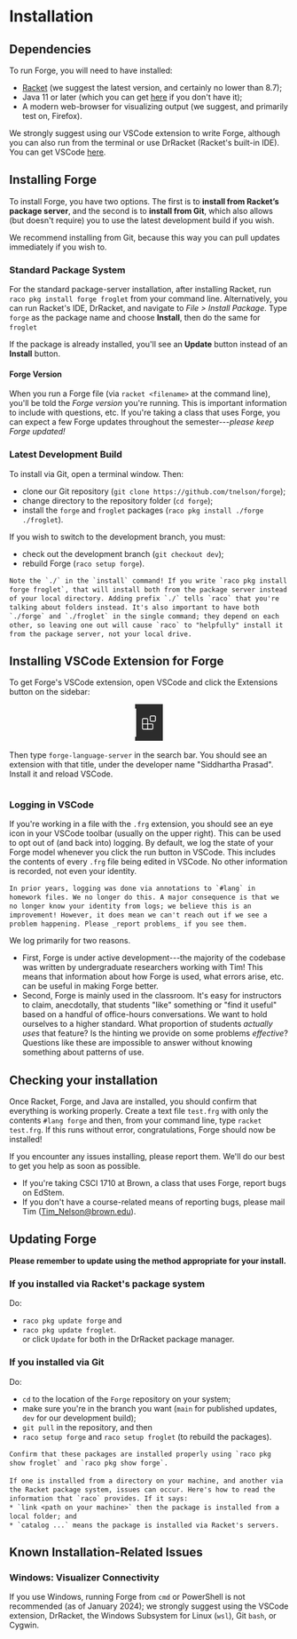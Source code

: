 # Installation

## Dependencies

To run Forge, you will need to have installed:

- [Racket](https://download.racket-lang.org/all-versions.html) (we suggest the latest version, and certainly no lower than 8.7);
- Java 11 or later (which you can get [here](https://www.oracle.com/java/technologies/javase-downloads.html) if you don't have it); 
- A modern web-browser for visualizing output (we suggest, and primarily test on, Firefox).

We strongly suggest using our VSCode extension to write Forge, although you can also run from the terminal or use DrRacket (Racket's built-in IDE). You can get VSCode [here](https://code.visualstudio.com).

## Installing Forge

To install Forge, you have two options. The first is to **install from Racket’s package server**, and the second is to **install from Git**, which also allows (but doesn't require) you to use the latest development build if you wish.

We recommend installing from Git, because this way you can pull updates immediately if you wish to. 

### Standard Package System

For the standard package-server installation, after installing Racket, run `raco pkg install forge froglet` from your command line. Alternatively, you can run Racket's IDE, DrRacket, and navigate to _File > Install Package_. Type `forge` as the package name and choose **Install**, then do the same for `froglet` 

If the package is already installed, you'll see an **Update** button instead of an **Install** button.

#### Forge Version

When you run a Forge file (via `racket <filename>` at the command line), you'll be told the _Forge version_ you're running. This is important information to include with questions, etc. If you're taking a class that uses Forge, you can expect a few Forge updates throughout the semester---*please keep Forge updated!*

### Latest Development Build

To install via Git, open a terminal window. Then: 

- clone our Git repository (`git clone https://github.com/tnelson/forge`);
- change directory to the repository folder (`cd forge`);
- install the `forge` and `froglet` packages (`raco pkg install ./forge ./froglet`).

If you wish to switch to the development branch, you must:
- check out the development branch (`git checkout dev`);
- rebuild Forge (`raco setup forge`).

~~~admonish warning title="Using ./"
Note the `./` in the `install` command! If you write `raco pkg install forge froglet`, that will install both from the package server instead of your local directory. Adding prefix `./` tells `raco` that you're talking about folders instead. It's also important to have both `./forge` and `./froglet` in the single command; they depend on each other, so leaving one out will cause `raco` to "helpfully" install it from the package server, not your local drive.
~~~

## Installing VSCode Extension for Forge

To get Forge's VSCode extension, open VSCode and click the Extensions button on the sidebar: 

<center>
<img src="./vscode_extension_button.png" width="10%"/>
</center>

Then type `forge-language-server` in the search bar. You should see an extension with that title, under the developer name "Siddhartha Prasad". Install it and reload VSCode.

~~~admonish warning title="An early version of this extension was provided via Github, rather than the VSCode Marketplace. Please **use the Marketplace version** (and uninstall the other, if you have it) if for no other reason than it will automatically update when you restart VSCode.
~~~

### Logging in VSCode

If you're working in a file with the `.frg` extension, you should see an eye icon in your VSCode toolbar (usually on the upper right). This can be used to opt out of (and back into) logging. By default, we log the state of your Forge model whenever you click the run button in VSCode. This includes the contents of every `.frg` file being edited in VSCode. No other information is recorded, not even your identity. 

~~~admonish note title="Comparison to Spring 2023"
In prior years, logging was done via annotations to `#lang` in homework files. We no longer do this. A major consequence is that we no longer know your identity from logs; we believe this is an improvement! However, it does mean we can't reach out if we see a problem happening. Please _report problems_ if you see them. 
~~~

We log primarily for two reasons. 
* First, Forge is under active development---the majority of the codebase was written by undergraduate researchers working with Tim! This means that information about how Forge is used, what errors arise, etc. can be useful in making Forge better. 
* Second, Forge is mainly used in the classroom. It's easy for instructors to claim, anecdotally, that students "like" something or "find it useful" based on a handful of office-hours conversations. We want to hold ourselves to a higher standard. What proportion of students _actually uses_ that feature? Is the hinting we provide on some problems _effective_? Questions like these are impossible to answer without knowing something about patterns of use. 




<!-- ## Installing VSCode Extension for GPT-3

This extension allows you to write questions to GPT-3 from your editor. 

---
### Requirements

- Your Brown Provided API Key.
- Your Brown-provided User Id.

--- 

[Once downloaded, the extension can be installed following the instructions here.](https://code.visualstudio.com/docs/editor/extension-marketplace#_install-from-a-vsix)

When the extension is installed, a prompt will appear for you to enter in your API key and your User Id. You must use the extension **only with the API key provided by the course**, obtained from filling out the [responsible-use form](https://docs.google.com/forms/d/e/1FAIpQLSe18e5qNnaZm6JBMsAM3cNJiEC43ElsLyL6IJIN6U3WDOR1-w/viewform?usp=sf_link).

---


### Functionality
#### Ask GPT
Sends user input to GPT for processing. The response will appear in a modal.

> Default key binding set to `alt + g` (Windows) or `cmd + g` (Mac)
> Ask GPT in the Status Bar

#### Ask GPT inline
Queries GPT-3 with highlighted text. The response is automatically injected **below** the highlighted docs.

> Default key binding set to `alt + q` (Windows) or `cmd + q` (Mac)


#### Re-enter API Key

> - Open command palette and run `Update OpenAI API Key` (alt + m on Windows, cmd + m on Mac)
> - Enter your correct API Key into the prompt 
> - Reload VSCODE

#### Re-enter UserId

> - Open command palette and run `Update UserId` (alt + u on Windows, cmd + u on Mac)
> - Enter your correct UserId into the prompt 
> - Reload VSCODE
--- -->


## Checking your installation

Once Racket, Forge, and Java are installed, you should confirm that everything is working properly. Create a text file `test.frg` with only the contents `#lang forge` and then, from your command line, type `racket test.frg`. If this runs without error, congratulations, Forge should now be installed!

If you encounter any issues installing, please report them. We'll do our best to get you help as soon as possible.
- If you're taking CSCI 1710 at Brown, a class that uses Forge, report bugs on EdStem. 
- If you don't have a course-related means of reporting bugs, please mail Tim (Tim_Nelson@brown.edu).

## Updating Forge

**Please remember to update using the method appropriate for your install.**

### If you installed via Racket's package system

Do:
  *  `raco pkg update forge` and 
  *  `raco pkg update froglet`.  
or click `Update` for both in the DrRacket package manager.

### If you installed via Git 

Do:
  * `cd` to the location of the `Forge` repository on your system;
  * make sure you're in the branch you want (`main` for published updates, `dev` for our development build);
  * `git pull` in the repository, and then 
  * `raco setup forge` and `raco setup froglet` (to rebuild the packages). 

~~~admonish hint title="Confirming install location"
Confirm that these packages are installed properly using `raco pkg show froglet` and `raco pkg show forge`. 

If one is installed from a directory on your machine, and another via the Racket package system, issues can occur. Here's how to read the information that `raco` provides. If it says: 
* `link <path on your machine>` then the package is installed from a local folder; and 
* `catalog ...` means the package is installed via Racket's servers. 
~~~

## Known Installation-Related Issues 

### Windows: Visualizer Connectivity

If you use Windows, running Forge from `cmd` or PowerShell is not recommended (as of January 2024); we strongly suggest using the VSCode extension, DrRacket, the Windows Subsystem for Linux (`wsl`), Git `bash`, or Cygwin.  
